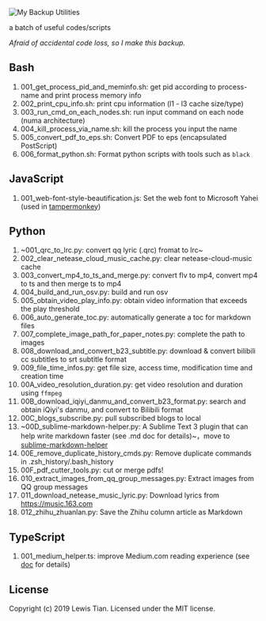 ![My Backup Utilities](https://socialify.git.ci/taseikyo/backup-utils/image?forks=1&issues=1&language=1&owner=1&pattern=Brick%20Wall&pulls=1&stargazers=1&theme=Light "My Backup Utilities: a batch of useful code/scripts: run commands automatically, finish repetitive stupid operations, perform format conversions, etc.")

a batch of useful codes/scripts

*Afraid of accidental code loss, so I make this backup.*

## Bash

1. 001_get_process_pid_and_meminfo.sh: get pid according to process-name and print process memory info
2. 002_print_cpu_info.sh: print cpu information (l1 - l3 cache size/type)
3. 003_run_cmd_on_each_nodes.sh: run input command on each node (numa architecture)
4. 004_kill_process_via_name.sh: kill the process you input the name
1. 005_convert_pdf_to_eps.sh: Convert PDF to eps (encapsulated PostScript)
1. 006_format_python.sh: Format python scripts with tools such as `black`

## JavaScript

1. 001_web-font-style-beautification.js: Set the web font to Microsoft Yahei (used in [tampermonkey](https://www.tampermonkey.net/))

## Python

1. ~001_qrc_to_lrc.py: convert qq lyric (.qrc) fromat to lrc~
2. 002_clear_netease_cloud_music_cache.py: clear netease-cloud-music cache
3. 003_convert_mp4_to_ts_and_merge.py: convert flv to mp4, convert mp4 to ts and then merge ts to mp4
4. 004_build_and_run_osv.py: build and run osv
5. 005_obtain_video_play_info.py: obtain video information that exceeds the play threshold
6. 006_auto_generate_toc.py: automatically generate a toc for markdown files
7. 007_complete_image_path_for_paper_notes.py: complete the path to images
8. 008_download_and_convert_b23_subtitle.py: download & convert bilibili cc subtitles to srt subtitle format
9. 009_file_time_infos.py: get file size, access time, modification time and creation time
10. 00A_video_resolution_duration.py: get video resolution and duration using `ffmpeg`
11. 00B_download_iqiyi_danmu_and_convert_b23_format.py: search and obtain iQiyi's danmu, and convert to Bilibili format
12. 00C_blogs_subscribe.py: pull subscribed blogs to local
13. ~00D_sublime-markdown-helper.py: A Sublime Text 3 plugin that can help write markdown faster (see .md doc for details)~，move to [sublime-markdown-helper](https://github.com/taseikyo/sublime-markdown-helper)
14. 00E_remove_duplicate_history_cmds.py: Remove duplicate commands in .zsh_history/.bash_history
15. 00F_pdf_cutter_tools.py: cut or merge pdfs!
16. 010_extract_images_from_qq_group_messages.py: Extract images from QQ group messages
1. 011_download_netease_music_lyric.py: Download lyrics from https://music.163.com
1. 012_zhihu_zhuanlan.py: Save the Zhihu column article as Markdown

## TypeScript

1. 001_medium_helper.ts: improve Medium.com reading experience (see [doc](TypeScript/001_medium_helper.md) for details)

## License

Copyright (c) 2019 Lewis Tian. Licensed under the MIT license.